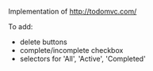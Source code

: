 
Implementation of http://todomvc.com/

To add:
  - delete buttons
  - complete/incomplete checkbox
  - selectors for 'All', 'Active', 'Completed'
